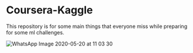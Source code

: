# Coursera-Kaggle

This repository is for some main things that everyone miss while preparing for some ml challenges.

![WhatsApp Image 2020-05-20 at 11 03 30](https://user-images.githubusercontent.com/43717493/82408728-dac8a100-9a89-11ea-8ab8-7cc88e6d92d8.jpeg)
